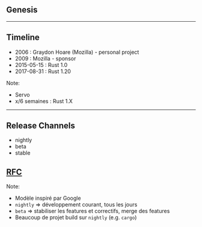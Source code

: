 ## Genesis

---

## Timeline

* 2006 : Graydon Hoare (Mozilla) - personal project
* 2009 : Mozilla - sponsor
* 2015-05-15 : Rust 1.0
* 2017-08-31 : Rust 1.20

Note:
* Servo
* x/6 semaines : Rust 1.X

---

## Release Channels

* nightly
* beta
* stable

## [RFC](https://github.com/rust-lang/rfcs)

Note:
* Modèle inspiré par Google
* `nightly` => développement courant, tous les jours
* `beta` => stabiliser les features et correctifs, merge des features
* Beaucoup de projet build sur `nightly` (e.g. `cargo`)

